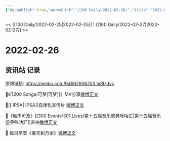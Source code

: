 ```yaml
---
{"dg-publish":true,"permalink":"/100 Daily/2022-02-26/","title":"2022-02-26","created":"2022-12-22T15:33:13.000+08:00","updated":"2023-01-09T17:24:41.465+08:00"}
---
```



<< [[100 Daily/2022-02-25\|2022-02-25]] | [[100 Daily/2022-02-27\|2022-02-27]] >>

# 2022-02-26

## 资讯站 记录

原博链接: https://weibo.com/6466290670/Lhj8Izdvc

🌟《[[200 Songs/可梦\|可梦]]》MV分享[微博正文](https://weibo.com/detail/4741186956558459)

🌟[[ IPSA\| IPSA]]自律乳宣传片 [微博正文](https://weibo.com/detail/4741101498401956)

🌟《触不可及》[[300 Events/301 Lives/第十五届音乐盛典咪咕汇\|第十五届音乐盛典咪咕汇]]直拍[微博正文](https://weibo.com/detail/4741174109668664)

🌟 每日早安《春天到万家》[微博正文](https://weibo.com/detail/4741061291544053)
